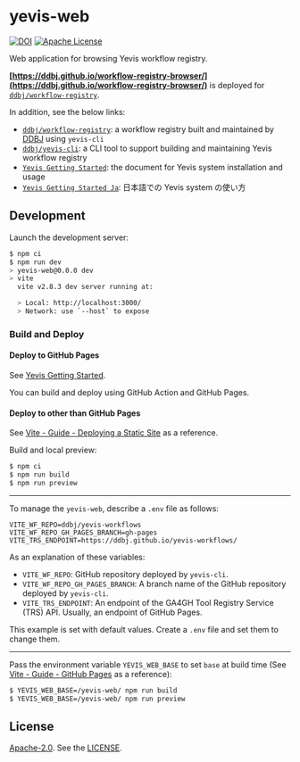 # yevis-web

[![DOI](https://zenodo.org/badge/442338847.svg)](https://zenodo.org/badge/latestdoi/442338847)
[![Apache License](https://img.shields.io/badge/license-Apache%202.0-orange.svg?style=flat&color=important)](http://www.apache.org/licenses/LICENSE-2.0)

Web application for browsing Yevis workflow registry.

**[https://ddbj.github.io/workflow-registry-browser/](https://ddbj.github.io/workflow-registry-browser/)** is deployed for [`ddbj/workflow-registry`](https://github.com/ddbj/workflow-registry).

In addition, see the below links:

- [`ddbj/workflow-registry`](https://github.com/ddbj/workflow-registry): a workflow registry built and maintained by [DDBJ](https://www.ddbj.nig.ac.jp/) using `yevis-cli`
- [`ddbj/yevis-cli`](https://github.com/ddbj/yevis-cli): a CLI tool to support building and maintaining Yevis workflow registry
- [`Yevis Getting Started`](https://ddbj.github.io/yevis-cli/getting_started): the document for Yevis system installation and usage
- [`Yevis Getting Started Ja`](https://ddbj.github.io/yevis-cli/getting_started_ja): 日本語での Yevis system の使い方

## Development

Launch the development server:

```bash
$ npm ci
$ npm run dev
> yevis-web@0.0.0 dev
> vite
  vite v2.8.3 dev server running at:

  > Local: http://localhost:3000/
  > Network: use `--host` to expose
```

### Build and Deploy

#### Deploy to GitHub Pages

See [Yevis Getting Started](https://ddbj.github.io/yevis-cli/getting_started#2-preparation-of-yevis-web).

You can build and deploy using GitHub Action and GitHub Pages.

#### Deploy to other than GitHub Pages

See [Vite - Guide - Deploying a Static Site](https://vitejs.dev/guide/static-deploy.html) as a reference.

Build and local preview:

```bash
$ npm ci
$ npm run build
$ npm run preview
```

---

To manage the `yevis-web`, describe a `.env` file as follows:

```
VITE_WF_REPO=ddbj/yevis-workflows
VITE_WF_REPO_GH_PAGES_BRANCH=gh-pages
VITE_TRS_ENDPOINT=https://ddbj.github.io/yevis-workflows/
```

As an explanation of these variables:

- `VITE_WF_REPO`: GitHub repository deployed by `yevis-cli`.
- `VITE_WF_REPO_GH_PAGES_BRANCH`: A branch name of the GitHub repository deployed by `yevis-cli`.
- `VITE_TRS_ENDPOINT`: An endpoint of the GA4GH Tool Registry Service (TRS) API. Usually, an endpoint of GitHub Pages.

This example is set with default values.
Create a `.env` file and set them to change them.

---

Pass the environment variable `YEVIS_WEB_BASE` to set `base` at build time (See [Vite - Guide - GitHub Pages](https://vitejs.dev/guide/static-deploy.html#github-pages) as a reference):

```bash
$ YEVIS_WEB_BASE=/yevis-web/ npm run build
$ YEVIS_WEB_BASE=/yevis-web/ npm run preview
```

## License

[Apache-2.0](https://www.apache.org/licenses/LICENSE-2.0).
See the [LICENSE](https://github.com/ddbj/yevis-cli/blob/main/LICENSE).
